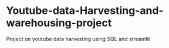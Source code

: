 # Youtube-data-Harvesting-and-warehousing-project
Project on youtube data harvesting using SQL and streamlit
